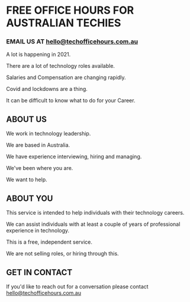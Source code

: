 
# FREE OFFICE HOURS FOR AUSTRALIAN TECHIES

### EMAIL US AT hello@techofficehours.com.au

A lot is happening in 2021.

There are a lot of technology roles available.

Salaries and Compensation are changing rapidly.

Covid and lockdowns are a thing.

It can be difficult to know what to do for your Career.

## ABOUT US
We work in technology leadership.

We are based in Australia.

We have experience interviewing, hiring and managing.

We've been where you are.

We want to help.

## ABOUT YOU
This service is intended to help individuals with their technology careers.

We can assist individuals with at least a couple of years of professional experience in technology.

This is a free, independent service.

We are not selling roles, or hiring through this.

## GET IN CONTACT
If you'd like to reach out for a conversation please contact hello@techofficehours.com.au
